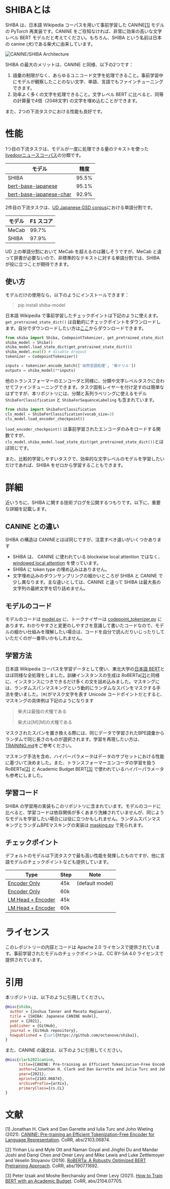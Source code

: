 # SHIBAとは

SHIBA は、日本語 Wikipedia コーパスを用いて事前学習した CANINE[[1]](#1) モデルの PyTorch 再実装です。CANINE をご存知なければ、非常に効率の高いな文字レベル BERT モデルだと考えてください。もちろん、SHIBA という名前は日本の canine (犬)である柴犬に由来しています。

![CANINE/SHIBA Architecture](canine_architecture.png "CANINE/SHIBA Architecture")

SHIBA の最大のメリットは、CANINE と同様、以下の2つです：

1. 語彙の制限がなく、あらゆるユニコード文字を処理できること。事前学習中にモデルが観察したことのない文字、単語、言語でもファインチューニングできます。
2. 効率よく多くの文字を処理できること。文字レベル BERT に比べると、同等の計算量で4倍（2048文字) の文字を埋め込むことができます。

また、2つの下流タスクにおける性能も良好です。

# 性能 

1つ目の下流タスクは、モデルが一度に処理できる量のテキストを使った[livedoorニュースコーパス](https://www.rondhuit.com/download.html)の分類です。

| モデル | 精度 |
|---|---|
| SHIBA | 95.5% |
| [bert-base-japanese](https://huggingface.co/cl-tohoku/bert-base-japanese) | 95.1% |
| [bert-base-japanese-char](https://huggingface.co/cl-tohoku/bert-base-japanese-char) |  92.9% |

2件目の下流タスクは、[UD Japanese GSD corpus](https://universaldependencies.org/treebanks/ja_gsd/index.html)における単語分割です。

| モデル | F1 スコア  |
|---|---|
| MeCab | 99.7%  |
| SHIBA | 97.9% |

UD 上の単語分割において MeCab を超えるのは難しそうですが、MeCab と違って辞書が必要ないので、非標準的なテキストに対する単語分割では、SHIBA が役に立つことが期待できます。

## 使い方

モデルだけの使用なら、以下のようにインストールできます：

> pip install shiba-model

日本語 Wikipedia で事前学習したチェックポイントは下記のように使えます。`get_pretrained_state_dict()` は自動的にチェックポイントをダウンロードします。自分でダウンロードしたい方は[ここ](https://storage.googleapis.com/shiba.octanove.com/published_checkpoints/shiba_check45k.pt)からダウンロードできます。

```python
from shiba import Shiba, CodepointTokenizer, get_pretrained_state_dict
shiba_model = Shiba()
shiba_model.load_state_dict(get_pretrained_state_dict())
shiba_model.eval() # disable dropout
tokenizer = CodepointTokenizer()

inputs = tokenizer.encode_batch(['自然言語処理', '柴ドリル'])
outputs = shiba_model(**inputs)
```

他のトランスフォーマーのエンコーダと同様に、分類や文字レベルタスクに合わせてファインチューニングできます。タスク固有レイヤーを付け足すのは簡単なはずですが、本リポジトリには、分類と系列ラベリングに使えるモデル `ShibaForClassification` と `ShibaForSequenceLabeling` も含まれています。

```python
from shiba import ShibaForClassification
cls_model = ShibaForClassification(vocab_size=3)
cls_model.load_encoder_checkpoint()
```

`load_encoder_checkpoint()` は事前学習されたエンコーダのみをロードする関数ですが、`cls_model.shiba_model.load_state_dict(get_pretrained_state_dict())`とほぼ同じです。

また、比較的学習しやすいタスクで、効率的な文字レベルのモデルを学習したいだけであれば、SHIBA をゼロから学習することもできます。

# 詳細

近いうちに、SHIBA に関する技術ブログを公開するつもりです。以下に、重要な詳細を記載します。

## CANINE との違い

SHIBA の構造は CANINEとほぼ同じですが、注意すべき違いがいくつかあります

* SHIBA は、 CANINE に使われている blockwise local attention ではなく、[windowed local attention](https://github.com/lucidrains/local-attention) を使っています。
* SHIBA に token type の埋め込みはありません。 
* 文字埋め込みのダウンサンプリングの細かいところが SHIBA と CANINE で少し異なります。主な違いとしては、CANINE と違って SHIBA は最大長の文字列の最終文字を切り詰めません。

## モデルのコード

モデルのコードは [model.py](shiba/model.py) に、トークナイザーは [codepoint_tokenizer.py](shiba/codepoint_tokenizer.py) にあります。わかりやすさと変更のしやすさを意識して書いたコードなので、モデルの細かい仕組みを理解したい場合は、コードを自分で読んだりいじったりしていただくのが一番早いかもしれません。

## 学習方法

日本語 Wikipedia コーパスを学習データとして使い、東北大学の[日本語 BERT](https://github.com/cl-tohoku/bert-japanese)とほぼ同様な全処理をしました。訓練インスタンスの生成は RoBERTa[[2]](#2)と同様に、インスタンスにつきできるだけ多くの文を詰め込みました。マスキングには、ランダムスパンマスキングという動的にランダムなスパンをマスクする手法を使いました。`[M]`がマスク文字を表す Unicode コードポイントだとすると、マスキングの具体例は下記のようになります

> 柴犬は最強の犬種である
> 
> 柴犬は[M][M]の犬種である

マスクされたスパンを置き換える際には、同じデータで学習されたBPE語彙からランダムで同じ長さのものが選択されます。学習を再現したい方は、[TRAINING.md](TRAINING.md)をご参考ください。

マスキング手法を含め、ハイパーパラメータはデータのサブセットにおける性能に基づいて決めました。また、トランスフォーマーエンコーダの学習を扱う RoBERTa[[2]](#2) と Academic Budget BERT[[3]](#3) で使われているハイパーパラメータも参考にしました。

## 学習コード

SHIBA の学習用の実装もこのリポジトリに含まれています。モデルのコードに比べると、学習コードは依存関係が多くあまり洗練されていませんが、同じようなモデルを学習したい場合には役に立つかもしれません。ランダムスパンマスキングとランダムBPEマスキングの実装は [masking.py](training/masking.py) で見られます。

## チェックポイント

デフォルトのモデルは下流タスクで最も高い性能を発揮したものですが、他に言語モデルのチェックポイントなども提供しています。


| Type              | Step | Note            |
|-------------------|------|-----------------|
| [Encoder Only](https://storage.googleapis.com/shiba.octanove.com/published_checkpoints/shiba_check45k.pt)      | 45k  | (default model) |
| [Encoder Only](https://storage.googleapis.com/shiba.octanove.com/published_checkpoints/shiba_check60k.pt)     | 60k  |                 |
| [LM Head + Encoder](https://storage.googleapis.com/shiba.octanove.com/published_checkpoints/lm_check45k.pt) | 45k  |                 |
| [LM Head + Encoder](https://storage.googleapis.com/shiba.octanove.com/published_checkpoints/lm_check60k.pt) | 60k  |                 |

# ライセンス

このレポジトリーの内容とコードは Apache 2.0 ライセンスで提供されています。事前学習されたモデルのチェックポイントは、CC BY-SA 4.0  ライセンスで提供されています。

# 引用

本リポジトリは、以下のように引用してください。

```bibtex
@misc{shiba,
  author = {Joshua Tanner and Masato Hagiwara},
  title = {SHIBA: Japanese CANINE model},
  year = {2021},
  publisher = {GitHub},
  journal = {GitHub repository},
  howpublished = {\url{https://github.com/octanove/shiba}},
}
```

また、CANINE の論文は、以下のように引用してください。

```bibtex
@misc{clark2021canine,
      title={CANINE: Pre-training an Efficient Tokenization-Free Encoder for Language Representation}, 
      author={Jonathan H. Clark and Dan Garrette and Iulia Turc and John Wieting},
      year={2021},
      eprint={2103.06874},
      archivePrefix={arXiv},
      primaryClass={cs.CL}
}
```

# 文献
<a id="1">[1]</a> Jonathan H. Clark and Dan Garrette and Iulia Turc and John Wieting (2021). [CANINE: Pre-training an Efficient Tokenization-Free Encoder for Language Representation](https://arxiv.org/abs/2103.06874). CoRR, abs/2103.06874.

<a id="2">[2]</a> Yinhan Liu and Myle Ott and Naman Goyal and Jingfei Du and Mandar Joshi and Danqi Chen and Omer Levy and Mike Lewis and Luke Zettlemoyer and Veselin Stoyanov (2019). [RoBERTa: A Robustly Optimized BERT Pretraining Approach](https://arxiv.org/abs/1907.11692). CoRR, abs/1907.11692.

<a id="3">[3]</a>
Peter Izsak and Moshe Berchansky and Omer Levy (2021). [How to Train BERT with an Academic Budget](https://arxiv.org/abs/2104.07705). CoRR, abs/2104.07705.












